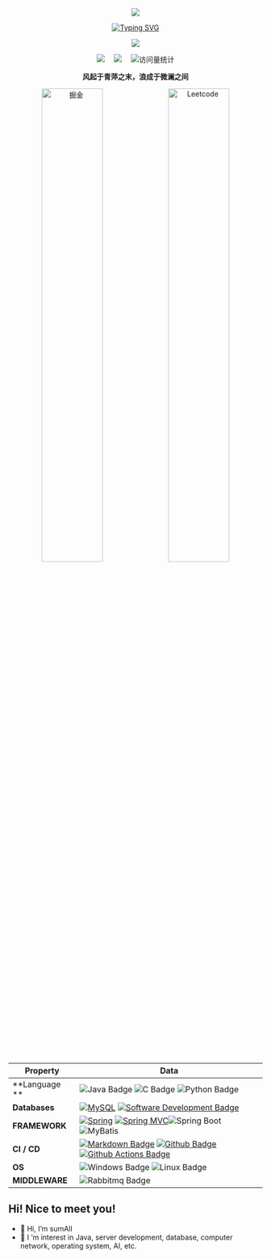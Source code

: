 <div align="center">

 ![](assets/Bottom_up.svg)

 <!-- dynamic typing effect 动态打字效果 -->

  <div align="center">
    <a href="https://blog.sunguoqi.com/">
      <img src="https://readme-typing-svg.demolab.com?font=Fira+Code&pause=1000&width=435&lines=println(%22Hello%2C%20World%22);sumAll&center=true&size=27" alt="Typing SVG" />
    </a>
  </div>

  <!-- knock code pictures 敲代码的图片 -->
  <img src="https://cdn.jsdelivr.net/gh/sun0225SUN/sun0225SUN/assets/images/coding.gif" /><br>

  <!-- profile logo 个人资料徽标 -->

  <div align="center">
    <a href="https://juejin.cn/user/2863547353939175"><img src="https://img.shields.io/badge/Website-博客-blue" /></a>&emsp;
      <a href="https://leetcode.cn/u/sumall/"><img src="https://img.shields.io/badge/Website-Leetcode-blue" /></a>&emsp;
    <!-- visitor statistics logo 访问量统计徽标 -->
    <img src="https://komarev.com/ghpvc/?username=Qing-Yu-SH&label=Views&color=0e75b6&style=flat" alt="访问量统计" />
  </div>
<p align="center"><b>风起于青萍之末，浪成于微澜之间</b></p>



<p>
  <img src="https://stats.justsong.cn/api/juejin?id=2863547353939175&theme=dark" alt="掘金" width="49%" />
  <img src="https://stats.justsong.cn/api/leetcode?username=sumAll&cn=true&theme=dark" alt="Leetcode" width="49%" /> 
</p>

<!--   my-skils -->

| Property       | Data                                                         |
| -------------- | ------------------------------------------------------------ |
| **Language **  | ![Java Badge](https://img.shields.io/badge/-Java-3776AB?style=flat&logo=java&logoColor=white) ![C Badge](https://img.shields.io/badge/-C-3776AB?style=flat&logoColor=white) ![Python Badge](https://img.shields.io/badge/-C++-3776AB?style=flat&logo=C++&logoColor=white) |
| **Databases**  | [![MySQL](https://img.shields.io/badge/-MySQL-01D277?style=flat&logoColor=white)](https://github.com/BEPb/BEPb) [![Software Development Badge](https://img.shields.io/badge/-Redis-FF6600?style=flat&logoColor=white)](https://github.com/search?q=user%3ABEPb&type=Repositories) |
| **FRAMEWORK**  |[![Spring](https://img.shields.io/badge/-Spring-01D277?style=flat&logoColor=white)](https://github.com/BEPb/BEPb) [![Spring MVC](https://img.shields.io/badge/-Spring%20MVC-00EE76?style=flat)](https://github.com/BEPb/BEPb)![Spring Boot](https://img.shields.io/badge/-Spring%20Boot-008B00?style=flat) ![MyBatis](https://img.shields.io/badge/-MyBatis-BEBEBE?style=flat&logoColor=white) |
| **CI / CD**    | [![Markdown Badge](https://img.shields.io/badge/-Markdown-2088FF?style=flat&logo=Markdown&logoColor=white)](https://github.com/BEPb/BEPb) [![Github Badge](https://img.shields.io/badge/-Github%20-2088FF?style=flat&logo=Github&logoColor=white)](https://github.com/BEPb/BEPb) [![Github Actions Badge](https://img.shields.io/badge/-Git%20-2088FF?style=flat&logo=Git&logoColor=white)](https://github.com/BEPb/BEPb) |
| **OS**         | ![Windows Badge](https://img.shields.io/badge/-Windows-696969?style=flat&logo=windows&logoColor=white) ![Linux Badge](https://img.shields.io/badge/-Linux-696969?style=flat&logo=Linux&logoColor=white) |
| **MIDDLEWARE** | ![Rabbitmq Badge](https://img.shields.io/badge/-RabbitMq-FF6600?style=flat&logo=rabbitmq&logoColor=white) |

</div>



## Hi! Nice to meet you!

<!-- 个人简介 -->

- 👋 Hi, I’m sumAll
- 👀 I ’m interest in Java, server development, database, computer network, operating system, AI, etc.

